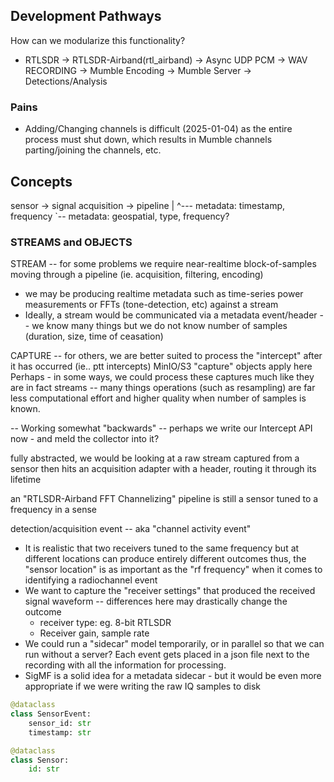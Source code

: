 
## Development Pathways

How can we modularize this functionality?

- RTLSDR -> RTLSDR-Airband(rtl_airband) -> Async UDP PCM -> WAV RECORDING
                                                         -> Mumble Encoding -> Mumble Server
                                                         -> Detections/Analysis

### Pains

- Adding/Changing channels is difficult (2025-01-04) as the entire process must shut down, which results in Mumble channels parting/joining the channels, etc.



## Concepts

sensor -> signal acquisition -> pipeline
  |          ^--- metadata: timestamp, frequency
  `-- metadata: geospatial, type, frequency?

### STREAMS and OBJECTS

STREAM
-- for some problems we require near-realtime block-of-samples moving through a pipeline (ie. acquisition, filtering, encoding)
- we may be producing realtime metadata such as time-series power measurements or FFTs (tone-detection, etc) against a stream
- Ideally, a stream would be communicated via a metadata event/header -- we know many things but we do not know number of samples (duration, size, time of ceasation)


CAPTURE
-- for others, we are better suited to process the "intercept" after it has occurred (ie.. ptt intercepts)
MinIO/S3 "capture" objects apply here
Perhaps - in some ways, we could process these captures much like they are in fact streams -- many things operations (such as resampling) are far less computational effort and higher quality when number of samples is known.


-- Working somewhat "backwards" -- perhaps we write our Intercept API now - and meld the collector into it?


fully abstracted, we would be looking at a raw stream captured from a sensor
then hits an acquisition adapter with a header, routing it through its lifetime

an "RTLSDR-Airband FFT Channelizing" pipeline is still a sensor tuned to a frequency in a sense

detection/acquisition event -- aka "channel activity event"


- It is realistic that two receivers tuned to the same frequency but at different locations can produce entirely different outcomes
  thus, the "sensor location" is as important as the "rf frequency" when it comes to identifying a radiochannel event
- We want to capture the "receiver settings" that produced the received signal waveform -- differences here may drastically change the outcome
  - receiver type: eg. 8-bit RTLSDR
  - Receiver gain, sample rate
- We could run a "sidecar" model temporarily, or in parallel so that we can run without a server? Each event gets placed in a json file next to the recording with all the information for processing.
- SigMF is a solid idea for a metadata sidecar - but it would be even more appropriate if we were writing the raw IQ samples to disk


```python
@dataclass
class SensorEvent:
    sensor_id: str
    timestamp: str
```




```python
@dataclass
class Sensor:
    id: str
```
